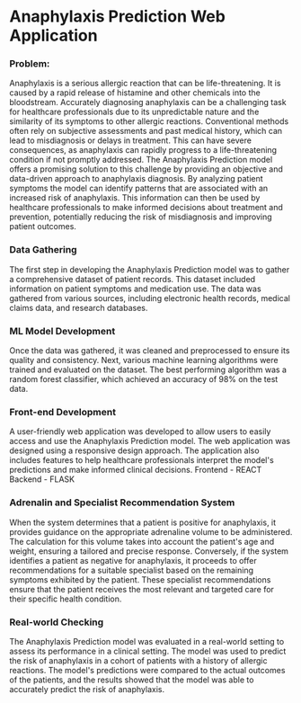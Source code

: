 # Anaphylaxis Prediction Web Application

### Problem:
Anaphylaxis is a serious allergic reaction that can be life-threatening. It is caused by a rapid release of histamine and other chemicals into the bloodstream. Accurately diagnosing anaphylaxis can be a challenging task for healthcare professionals due to its unpredictable nature and the similarity of its symptoms to other allergic reactions. Conventional methods often rely on subjective assessments and past medical history, which can lead to misdiagnosis or delays in treatment. This can have severe consequences, as anaphylaxis can rapidly progress to a life-threatening condition if not promptly addressed.
The Anaphylaxis Prediction model offers a promising solution to this challenge by providing an objective and data-driven approach to anaphylaxis diagnosis. By analyzing patient symptoms the model can identify patterns that are associated with an increased risk of anaphylaxis. This information can then be used by healthcare professionals to make informed decisions about treatment and prevention, potentially reducing the risk of misdiagnosis and improving patient outcomes.

### Data Gathering
The first step in developing the Anaphylaxis Prediction model was to gather a comprehensive dataset of patient records. This dataset included information on patient symptoms and medication use. The data was gathered from various sources, including electronic health records, medical claims data, and research databases.

### ML Model Development
Once the data was gathered, it was cleaned and preprocessed to ensure its quality and consistency. Next, various machine learning algorithms were trained and evaluated on the dataset. The best performing algorithm was a random forest classifier, which achieved an accuracy of 98% on the test data.

### Front-end Development
A user-friendly web application was developed to allow users to easily access and use the Anaphylaxis Prediction model. The web application was designed using a responsive design approach. The application also includes features to help healthcare professionals interpret the model's predictions and make informed clinical decisions.
Frontend - REACT
Backend - FLASK

### Adrenalin and Specialist Recommendation System
When the system determines that a patient is positive for anaphylaxis, it provides guidance on the appropriate adrenaline volume to be administered. The calculation for this volume takes into account the patient's age and weight, ensuring a tailored and precise response.
Conversely, if the system identifies a patient as negative for anaphylaxis, it proceeds to offer recommendations for a suitable specialist based on the remaining symptoms exhibited by the patient. These specialist recommendations ensure that the patient receives the most relevant and targeted care for their specific health condition.

### Real-world Checking
The Anaphylaxis Prediction model was evaluated in a real-world setting to assess its performance in a clinical setting. The model was used to predict the risk of anaphylaxis in a cohort of patients with a history of allergic reactions. The model's predictions were compared to the actual outcomes of the patients, and the results showed that the model was able to accurately predict the risk of anaphylaxis.
